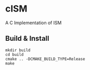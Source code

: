 # cISM
A C Implementation of ISM

## Build & Install
```shell
mkdir build
cd build
cmake .. -DCMAKE_BUILD_TYPE=Release
make
```
